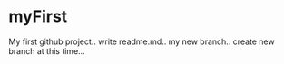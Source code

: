 # myFirst
My first github project..
write readme.md..
my new branch..
create new branch at this time...
